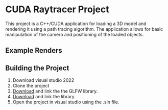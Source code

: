 # CUDA Raytracer Project
This project is a C++/CUDA application for loading a 3D model and rendering it using a path tracing algorithm. The application allows for basic manipulation of the camera and positioning of the loaded objects. 

## Example Renders


## Building the Project

1. Download visual studio 2022
2. Clone the project
3. [Download](https://www.glfw.org/download) and link the the GLFW library.
4. [Download](https://github.com/assimp/assimp) and link the library.
5. Open the project in visual studio using the .sln file.
